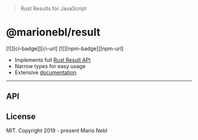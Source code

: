 > Rust Results for JavaScript

# @marionebl/result

[![][ci-badge]][ci-url] [![][npm-badge]][npm-url]

* Implements full [Rust Result API](https://doc.rust-lang.org/std/result/enum.Result.html)
* Narrow types for easy usage
* Extensive [documentation](#API)

---

## API


## License

MIT. Copyright 2019 - present Mario Nebl